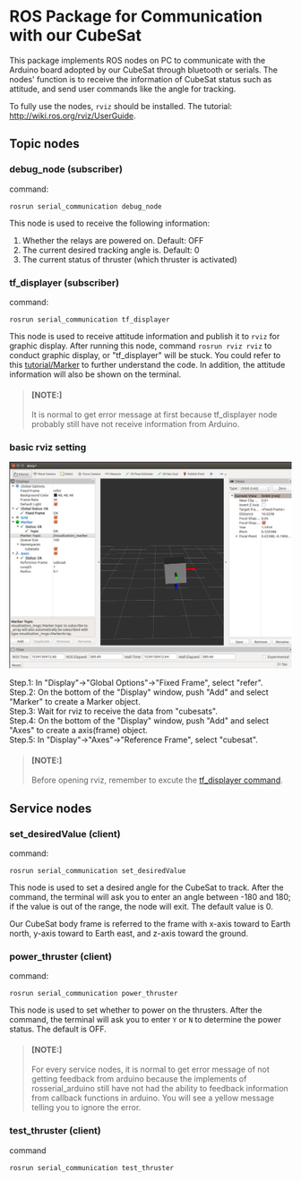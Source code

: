 # ROS Package for Communication with our CubeSat 
This package implements ROS nodes on PC to communicate with the Arduino board adopted by our CubeSat through bluetooth or serials. The nodes' function is to receive the information of CubeSat status such as attitude, and send user commands like the angle for tracking.

To fully use the nodes, `rviz` should be installed. The tutorial: http://wiki.ros.org/rviz/UserGuide.
## Topic nodes
### debug_node (subscriber) 
command:
```
rosrun serial_communication debug_node
```

This node is used to receive the following information:
1. Whether the relays are powered on. Default: OFF
2. The current desired tracking angle is. Default: 0
3. The current status of thruster (which thruster is activated)

### tf_displayer (subscriber)
command:
```
rosrun serial_communication tf_displayer
```

This node is used to receive attitude information and publish it to `rviz` for graphic display. After running this node, command `rosrun rviz rviz` to conduct graphic display, or "tf_displayer" will be stuck. You could refer to this [tutorial/Marker](http://wiki.ros.org/rviz/Tutorials/Markers%3A%20Basic%20Shapes) to further understand the code. In addition, the attitude information will also be shown on the terminal.

> #### [NOTE:]
> It is normal to get error message at first because tf_displayer node probably still have not receive information from Arduino.

### basic rviz setting
<img src="https://github.com/NCKU-CubeSat-Project/Archives/blob/master/%E8%9E%A2%E5%B9%95%E6%88%AA%E5%9C%96%202018-08-13%2016.53.32.png" alt="drawing" width="700px"/>

Step.1: In "Display"→"Global Options"→"Fixed Frame", select "refer".  
Step.2: On the bottom of the "Display" window, push "Add" and select "Marker" to create a Marker object.  
Step.3: Wait for rviz to receive the data from "cubesats".  
Step.4: On the bottom of the "Display" window, push "Add" and select "Axes" to create a axis(frame) object.  
Step.5: In "Display"→"Axes"→"Reference Frame", select "cubesat". 

> #### [NOTE:]
> Before opening rviz, remember to excute the [tf_displayer command](https://github.com/NCKU-CubeSat-Project/Control_System/tree/master/PC_terminal/serial_communication#tf_displayer-subscriber).


## Service nodes
### set_desiredValue (client)
command:
```
rosrun serial_communication set_desiredValue
```

This node is used to set a desired angle for the CubeSat to track. After the command, the terminal will ask you to enter an angle between -180 and 180; if the value is out of the range, the node will exit. The default value is 0.

Our CubeSat body frame is referred to the frame with x-axis toward to Earth north, y-axis toward to Earth east, and z-axis toward the ground.

### power_thruster (client)
command:
```
rosrun serial_communication power_thruster
```

This node is used to set whether to power on the thrusters. After the command, the terminal will ask you to enter `Y` or `N` to determine the power status. The default is OFF.

> #### [NOTE:]
> For every service nodes, it is normal to get error message of not getting feedback from arduino because the implements of rosserial_arduino still have not had the ability to feedback information from callback functions in arduino. You will see a yellow message telling you to ignore the error.

### test_thruster (client)
command
```
rosrun serial_communication test_thruster
```
